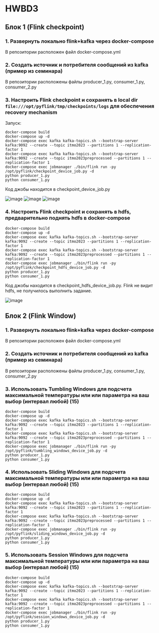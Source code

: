 # HWBD3
## Блок 1 (Flink checkpoint)

### 1. Развернуть локально flink+kafka через docker-compose

В репозитории расположен файл docker-compose.yml

### 2. Создать источник и потребителя сообщений из kafka (пример из семинара)

В репозитории расположены файлы producer_1.py, consumer_1.py, consumer_2.py

### 3. Настроить Flink checkpoint и сохранять в local dir `file:///opt/pyflink/tmp/checkpoints/logs`  для обеспечения recovery mechanism

Запуск:

```
docker-compose build 
docker-compose up -d 
docker-compose exec kafka kafka-topics.sh --bootstrap-server kafka:9092 --create --topic itmo2023 --partitions 1 --replication-factor 1
docker-compose exec kafka kafka-topics.sh --bootstrap-server kafka:9092 --create --topic itmo2023preprocessed --partitions 1 --replication-factor 1
docker-compose exec jobmanager ./bin/flink run -py /opt/pyflink/checkpoint_device_job.py -d
python producer_1.py
python consumer_1.py
```

Код джобы находится в checkpoint_device_job.py

![image](https://github.com/LadaNikitina/HWBD3/assets/23546579/13021022-b01e-4d88-8b55-1cbb15149ec6)
![image](https://github.com/LadaNikitina/HWBD3/assets/23546579/90f1db6a-27e4-4132-8f3b-6675759f1dbe)
![image](https://github.com/LadaNikitina/HWBD3/assets/23546579/fafcfa20-b42a-4a12-aea1-c10b9fd81f79)


### 4. Настроить Flink checkpoint и сохранять в hdfs, предварительно поднять hdfs в docker-compose

```
docker-compose build 
docker-compose up -d 
docker-compose exec kafka kafka-topics.sh --bootstrap-server kafka:9092 --create --topic itmo2023 --partitions 1 --replication-factor 1
docker-compose exec kafka kafka-topics.sh --bootstrap-server kafka:9092 --create --topic itmo2023preprocessed --partitions 1 --replication-factor 1
docker-compose exec jobmanager ./bin/flink run -py /opt/pyflink/checkpoint_hdfs_device_job.py -d
python producer_1.py
python consumer_1.py
```

Код джобы находится в checkpoint_hdfs_device_job.py. Flink не видит hdfs, не получилось выполнить задание.

![image](https://github.com/LadaNikitina/HWBD3/assets/23546579/96267192-a5bd-4530-b95d-c6c0e192a6d4)

## Блок 2 (Flink Window)

### 1. Развернуть локально flink+kafka через docker-compose

В репозитории расположен файл docker-compose.yml

### 2. Создать источник и потребителя сообщений из kafka (пример из семинара)

В репозитории расположены файлы producer_1.py, consumer_1.py, consumer_2.py

### 3. Использовать Tumbling Windows для подсчета максимальной температуры или или параметра на ваш выбор (интервал любой) (15)

```
docker-compose build 
docker-compose up -d 
docker-compose exec kafka kafka-topics.sh --bootstrap-server kafka:9092 --create --topic itmo2023 --partitions 1 --replication-factor 1
docker-compose exec kafka kafka-topics.sh --bootstrap-server kafka:9092 --create --topic itmo2023preprocessed --partitions 1 --replication-factor 1
docker-compose exec jobmanager ./bin/flink run -py /opt/pyflink/tumbling_windows_device_job.py -d
python producer_1.py
python consumer_1.py
```

### 4. Использовать Sliding Windows для подсчета максимальной температуры или или параметра на ваш выбор (интервал любой) (15)

```
docker-compose build 
docker-compose up -d 
docker-compose exec kafka kafka-topics.sh --bootstrap-server kafka:9092 --create --topic itmo2023 --partitions 1 --replication-factor 1
docker-compose exec kafka kafka-topics.sh --bootstrap-server kafka:9092 --create --topic itmo2023preprocessed --partitions 1 --replication-factor 1
docker-compose exec jobmanager ./bin/flink run -py /opt/pyflink/sliding_windows_device_job.py -d
python producer_1.py
python consumer_1.py
```

### 5. Использовать Session Windows  для подсчета максимальной температуры или или параметра на ваш выбор (интервал любой) (15)
```
docker-compose build 
docker-compose up -d 
docker-compose exec kafka kafka-topics.sh --bootstrap-server kafka:9092 --create --topic itmo2023 --partitions 1 --replication-factor 1
docker-compose exec kafka kafka-topics.sh --bootstrap-server kafka:9092 --create --topic itmo2023preprocessed --partitions 1 --replication-factor 1
docker-compose exec jobmanager ./bin/flink run -py /opt/pyflink/session_windows_device_job.py -d
python producer_1.py
python consumer_1.py
```

